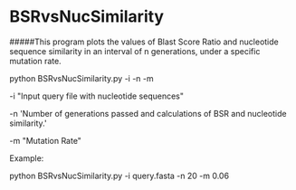 # BSRvsNucSimilarity

#####This program plots the values of Blast Score Ratio and nucleotide sequence similarity in an interval of n generations, under a specific mutation rate.

python BSRvsNucSimilarity.py -i <Inputfile> -n <Generations> -m <MutationRate>

-i "Input query file with nucleotide sequences"

-n 'Number of generations passed and calculations of BSR and nucleotide similarity.'

-m "Mutation Rate"

Example:

python BSRvsNucSimilarity.py -i query.fasta -n 20 -m 0.06